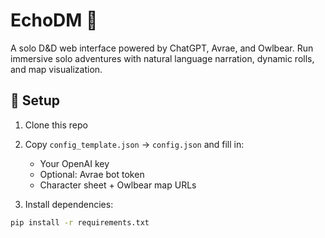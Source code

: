 # EchoDM 🎲

A solo D&D web interface powered by ChatGPT, Avrae, and Owlbear. Run immersive solo adventures with natural language narration, dynamic rolls, and map visualization.

## 🔧 Setup

1. Clone this repo
2. Copy `config_template.json` → `config.json` and fill in:
   - Your OpenAI key
   - Optional: Avrae bot token
   - Character sheet + Owlbear map URLs

3. Install dependencies:
```bash
pip install -r requirements.txt